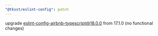 ```yaml
---
"@tksst/eslint-config": patch
---
```


upgrade eslint-config-airbnb-typescript@18.0.0 from 17.1.0 (no functional changes)

